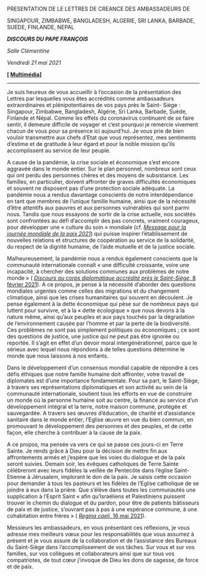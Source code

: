PRESENTATION DE LE LETTRES DE CREANCE DES AMBASSADEURS DE

SINGAPOUR, ZIMBABWE, BANGLADESH, ALGERIE, SRI LANKA, BARBADE, SUEDE, FINLANDE, NEPAL

***DISCOURS DU PAPE FRANÇOIS***

*Salle Clémentine*

*Vendredi 21 mai 2021*

**[ [Multimédia](http://w2.vatican.va/content/francesco/fr/events/event.dir.html/content/vaticanevents/fr/2021/5/21/ambasciatori.html)]**

* * *

Je suis heureux de vous accueillir à l’occasion de la présentation des Lettres par lesquelles vous êtes accrédités comme ambassadeurs extraordinaires et plénipotentiaires de vos pays près le Saint- Siège : Singapour, Zimbabwe, Bangladesh, Algérie, Sri Lanka, Barbade, Suède, Finlande et Népal. Comme les effets du coronavirus continuent de se faire sentir, il demeure difficile de voyager et c’est pourquoi je remercie vivement chacun de vous pour sa présence ici aujourd’hui. Je vous prie de bien vouloir transmettre aux chefs d’Etat que vous représentez, mes sentiments d’estime et de gratitude à leur égard et pour la noble mission qu’ils accomplissent au service de leur peuple.

A cause de la pandémie, la crise sociale et économique s’est encore aggravée dans le monde entier. Sur le plan personnel, nombreux sont ceux qui ont perdu des personnes chères et des moyens de subsistance. Les familles, en particulier, doivent affronter de graves difficultés économiques et souvent ne disposent pas d’une protection sociale adéquate. La pandémie nous a rendus davantage conscients de notre interdépendance en tant que membres de l’unique famille humaine, ainsi que de la nécessité d’être attentifs aux pauvres et aux personnes vulnérables qui sont parmi nous. Tandis que nous essayons de sortir de la crise actuelle, nos sociétés sont confrontées au défi d’accomplir des pas concrets, vraiment courageux, pour développer une « culture du soin » mondiale (cf. *[Message pour la journée mondiale de la paix 2021](https://www.vatican.va/content/francesco/fr/messages/peace/documents/papa-francesco_20201208_messaggio-54giornatamondiale-pace2021.html)*) qui puisse inspirer l’établissement de nouvelles relations et structures de coopération au service de la solidarité, du respect de la dignité humaine, de l’aide mutuelle et de la justice sociale.

Malheureusement, la pandémie nous a rendus également conscients que la communauté internationale connaît « une difficulté croissante, voire une incapacité, à chercher des solutions communes aux problèmes de notre monde » ( [*Discours au corps diplomatique accrédité près le Saint-Siège*, 8 février 2021](https://www.vatican.va/content/francesco/fr/speeches/2021/february/documents/papa-francesco_20210208_corpo-diplomatico.html)). A ce propos, je pense à la nécessité d’aborder des questions mondiales urgentes comme celles des migrations et du changement climatique, ainsi que les crises humanitaires qui souvent en découlent. Je pense également à la dette économique qui pèse sur de nombreux pays qui luttent pour survivre, et à la « dette écologique » que nous devons à la nature même, ainsi qu’aux peuples et aux pays touchés par la dégradation de l’environnement causée par l’homme et par la perte de la biodiversité. Ces problèmes ne sont pas simplement politiques ou économiques ; ce sont des questions de justice, une justice qui ne peut pas être ignorée ou reportée. Il s’agit en effet d’un devoir moral intergénérationnel, parce que le sérieux avec lequel nous répondons à de telles questions détermine le monde que nous laissons à nos enfants.

Dans le développement d’un consensus mondial capable de répondre à ces défis éthiques que notre famille humaine doit affronter, votre travail de diplomates est d’une importance fondamentale. Pour sa part, le Saint-Siège, à travers ses représentations diplomatiques et son activité au sein de la communauté internationale, soutient tous les efforts en vue de construire un monde où la personne humaine soit au centre, la finance au service d’un développement intégral et la terre, notre maison commune, protégée et sauvegardée. A travers ses œuvres d’éducation, de charité et d’assistance sanitaire dans le monde entier, l’Eglise œuvre en vue du bien commun, en promouvant le développement des personnes et des peuples, et de cette façon, elle cherche à contribuer à la cause de la paix.

A ce propos, ma pensée va vers ce qui se passe ces jours-ci en Terre Sainte. Je rends grâce à Dieu pour la décision de mettre fin aux affrontements armés et j’espère que les voies du dialogue et de la paix seront suivies. Demain soir, les évêques catholiques de Terre Sainte célébreront avec leurs fidèles la veillée de Pentecôte dans l’église Saint-Etienne à Jérusalem, implorant le don de la paix. Je saisis cette occasion pour demander à tous les pasteurs et les fidèles de l’Eglise catholique de se joindre à eux dans la prière. Que s’élève dans toutes les communautés une supplication à l’Esprit Saint « afin qu’Israéliens et Palestiniens puissent trouver le chemin du dialogue et du pardon, pour être de patients bâtisseurs de paix et de justice, s’ouvrant pas à pas à une espérance commune, à une cohabitation entre frères » ( [*Regina caeli*, 16 mai 2021](https://www.vatican.va/content/francesco/fr/angelus/2021/documents/papa-francesco_regina-caeli_20210516.html)).

Messieurs les ambassadeurs, en vous présentant ces réflexions, je vous adresse mes meilleurs vœux pour les responsabilités que vous assumez à présent et je vous assure de la collaboration et de l’assistance des Bureaux du Saint-Siège dans l’accomplissement de vos tâches. Sur vous et sur vos familles, sur vos collègues et collaborateurs ainsi que sur tous vos compatriotes, de tout cœur j’invoque de Dieu les dons de sagesse, de force et de paix.